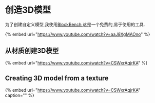 # 创造3D模型

为了创建自定义模型,我使用[BlockBench ](https://blockbench.net/)这是一个免费的,易于使用的工具.

{% embed url="https://www.youtube.com/watch?v=aaJ8XgMAOno" %}

## 从材质创建3D模型

{% embed url="https://www.youtube.com/watch?v=CSWxrAqjrKA" %}





## Creating 3D model from a texture

{% embed url="https://www.youtube.com/watch?v=CSWxrAqjrKA" caption="" %}


